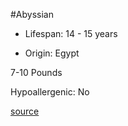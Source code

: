#Abyssian

- Lifespan: 14 - 15 years

- Origin: Egypt

7-10 Pounds

Hypoallergenic: No

[source](https://www.catbreedslist.com/all-cat-breeds/abyssinian.html)